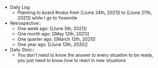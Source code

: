 - Daily Log:
    - Planning to board #nobo from [[June 24th, 2021]] to [[June 27th, 2021]] while I go to Yosemite
- Retrospective::
    - One week ago: [[June 5th, 2021]]
    - One month ago: [[May 12th, 2021]]
    - One quarter ago: [[March 12th, 2021]]
    - One year ago: [[June 12th, 2020]]
- Daily Stoic::
    - You don't need to know the answer to every situation to be ready, you just need to know how to react in new situations
